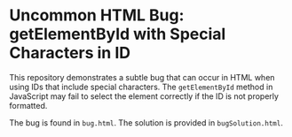# Uncommon HTML Bug: getElementById with Special Characters in ID

This repository demonstrates a subtle bug that can occur in HTML when using IDs that include special characters.  The `getElementById` method in JavaScript may fail to select the element correctly if the ID is not properly formatted.

The bug is found in `bug.html`. The solution is provided in `bugSolution.html`.